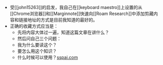 - 受[[john15263]]的启发，我自己在[[keyboard maestro]]上设置的从[[Chrome浏览器]]和[[Marginnote]]快速向[[Roam Research]]中添加剪藏内容和链接地址的方式是目前我知道的最好的。
-  正确的收藏方式应当是：
    - 先将内容大体过一遍，知道这篇文章在讲什么？
    - 然后问自己三个问题：
    - 我为什么要读这个？
    - 要怎么用这个知识？
    - 什么时候可以使用？[sspai.com](https://sspai.com/post/69922)
